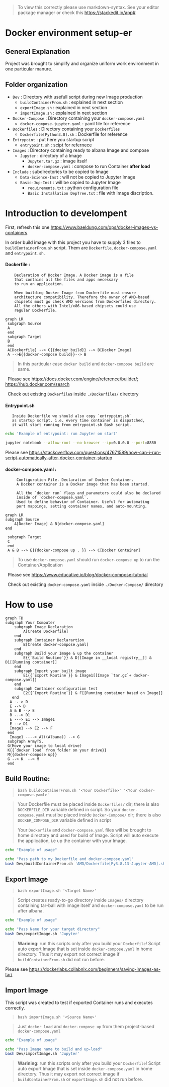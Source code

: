 > To view this correctly please use markdown-syntax.
> See your editor package manager or check this https://stackedit.io/app#

# __Docker environment setup-er__

## General Explanation

Project was brought to simplify and organize uniform work environment in one particular manure.  

## Folder organization
- `Dev` : Directory with usefull script during new Image production
  - `buildContainerFrom.sh` : explained in next section
  - `exportImage.sh` : explained in next section
  - `importImage.sh` : explained in next section
- `Docker-Compose` : Directory containing your
`docker-compose.yaml`
  - `docker-compose-jupyter.yaml` : yaml file for reference
- `Dockerfiles` : Directory containing your `Dockerfiles`
  - `Dockerfile[Python3.8].sh` : Dockerfile for reference
- `Entrypoint` : put here you startup script
  - `entrypoint.sh` : scipt for refernece
- `Images` : Directory containing ready to albana Image and compose
  - `Jupyter` : directory of a Image
    - `Jupyter.tar.gz` : image itself
    - `docker-compose.yaml` : compose to run Container __after load__
- `Include` : subdirectories to be copied to Image
  - `Data-Science-Inst` : will not be copied to Jupyter Image
  - `Basic-Jup-Inst` : will be copied to Jupyter Image
    - `requirements.txt` : python configuration file
    - `Basic Installation DepTree.txt` : file with image discription.

# Introduction to develompent
First, refresh this one https://www.baeldung.com/ops/docker-images-vs-containers.

In order build image with this project you have to supply 3 files to `buildContainerFrom.sh` script. Them are `Dockerfile`, `docker-compose.yaml` and `entrypoint.sh`.

#### Dockerfile :
        Declaration of Docker Image. A Docker image is a file
        that contains all the files and apps necessary
        to run an application.

        When building Docker Image from Dockerfile must ensure
        architecture compatibility. Therefore the owner of AMD-based
        chipsets must go check AMD versions from Dockerfiles directory.
        All the others with Intel/x86-based chipsets could use
        regular Dockerfile.

 ```mermaid
 graph LR
  subgraph Source
  A
  end
  subgraph Target
  B
  end
  A[Dockerfile] --> C{{docker build}} --> B[Docker Image]
  A -->E{{docker-compose build}}--> B
 ```
 > In this particular case `docker build` and `docker-compose build` are same.

  &nbsp;  Please see https://docs.docker.com/engine/reference/builder/; https://hub.docker.com/search

  &nbsp;  Check out existing `Dockerfile`s inside `./Dockerfiles/` directory

#### Entrypoint.sh
       Inside Dockerfile we should also copy `entrypoint.sh`
       as startup script. i.e. every time container is dispatched,
       it will start running from entrypoint.sh Bash script.

```bash
echo 'Example of entrypoint: run Jupyter on start'

jupyter notebook --allow-root --no-browser --ip=0.0.0.0 --port=8880
```

Please see https://stackoverflow.com/questions/47671589/how-can-i-run-script-automatically-after-docker-container-startup

#### docker-compose.yaml :
         Configuration File. Declaration of Docker Container.
         A Docker container is a Docker image that has been started.

         All the `docker run` flags and parameters could also be declared
         inside of `docker-compose.yaml`.
         Used to define behavior of Container. Useful for automating
         port mappings, setting container names, and auto-mounting.

 ```mermaid
 graph LR
 subgraph Source
	 A[Docker Image] & B[docker-compose.yaml]
 end

  subgraph Target
  C
  end
  A & B --> E{{docker-compose up . }} --> C[Docker Container]
 ```

  > To use `docker-compose.yaml` should run `docker-compose up` to run the Container/Application

&nbsp;   Please see https://www.educative.io/blog/docker-compose-tutorial

&nbsp;   Check out existing `docker-compose.yaml` inside `./Docker-Compose/` directory

# __How to use__

```mermaid
graph TD
subgraph Your Computer
	subgraph Image Declaration
		A[Create Dockerfile]
	end
	subgraph Container Declarartion
		B[Create docker-compose.yaml]
	end
	subgraph Build your Image & up the container
		E{{`Build Routine`}} & D[[Image in __local registry__]] & D1[[Running container]]
	end
    subgraph Export your built image
		E1{{`Export Routine`}} & Image1[[Image `tar.gz`+ docker-compose.yaml]]
    end
	subgraph Container configuration test
		E2{{`Import Routine`}} & F[[Running container based on Image]]
   end
  A -.-> D
  E --> D
  A & B --> E
  B -.-> D1
  E ---> E1 --> Image1
  E --> D1
  Image1 --> E2 --> F
 end
  Image1 ----> Al((Albana)) --> G
 subgraph ArmyTS.
 G(Move your image to local drive)
 K{{`docker load` from folder on your drive}}
 M{{docker-compose up}}
 G --> K  --> M
 end
```

## Build Routine:

>  `bash buildContainerFrom.sh '<Your Dockerfile>' '<Your docker-compose.yaml>'`

> Your Dockerfile must be placed inside `Dockerfiles/` dir; there is also `DOCKERFILE_DIR` variable defined in script.
>So your `docker-compose.yaml` must be placed inside `Docker-Compose/` dir; there is also `DOCKER_COMPOSE_DIR` variable defined in script
>
> Your `Dockerfile` and `docker-compose.yaml` files will be brought to home directory and used for build of Image. Script will auto execute the application, i.e up the container with your Image.

```bash
echo "Example of usage"

echo "Pass path to my Dockerfile and docker-compose.yaml"
bash Dev/buildContainerFrom.sh 'AMD/Dockerfile[Py3.8.13-Jupyter-AMD].sh' 'docker-compose-jupyter.yaml'
```

## Export Image

> `bash exportImage.sh '<Target Name>'`

> Script creates ready-to-go directory inside `Images/` directory containing tar-ball with image itself and `docker-compose.yaml` to be run after albana.

```bash
echo "Example of usage"

echo "Pass Name for your target directory"
bash Dev/exportImage.sh 'Jupyter'
```

> __Warining__: run this scripts only after you build your `Dockerfile`! Script auto export Image that is set inside `docker-compose.yaml` in home directory. Thus it may export not correct image if `buildContainerFrom.sh` did not run before.

Please see https://dockerlabs.collabnix.com/beginners/saving-images-as-tar/

## Import Image

This script was created to test if exported Container runs and executes correctly.

 > `bash importImage.sh '<Source Name>'`

> Just `docker load` and `docker-compose up` from them project-based  `docker-compose.yaml`

```bash
echo "Example of usage"

echo "Pass Image name to build and up-load"
bash Dev/importImage.sh 'Jupyter'
```
> __Warining__: run this scripts only after you build your `Dockerfile`! Script auto export Image that is set inside `docker-compose.yaml` in home directory. Thus it may export not correct image if `buildContainerFrom.sh` or `exportImage.sh` did not run before.
